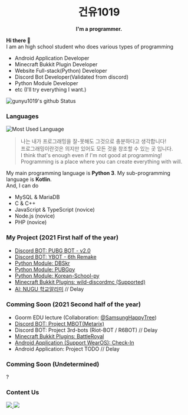 
<h1 align="center">건유1019</h1>
<p align="center">
  <b>I'm a programmer.</b>
</p>

**Hi there 👋**<br/>
I am an high school student who does various types of programming

* Android Application Developer
* Minecraft Bukkit Plugin Developer
* Website Full-stack(Python) Developer
* Discord Bot Developer(Validated from discord)
* Python Module Developer
* etc (I'll try everything I want.)

![gunyu1019's github Status](https://github-readme-stats.vercel.app/api?username=gunyu1019&count_private=true&show_icons=true&theme=tokyonight)

### Languages
![Most Used Language](https://github-readme-stats.vercel.app/api/top-langs/?username=gunyu1019&theme=tokyonight&layout=compact)<br/>
> 나는 내가 프로그래밍을 잘-못해도 그것으로 충분하다고 생각합니다! <br/>
> 프로그래밍이란것은 의지만 있어도 모든 것을 창조할 수 있는 곳 입니다.<br/>
> I think that's enough even if I'm not good at programming!<br/>
> Programming is a place where you can create everything with will.<br/>
> 
My main programming language is **Python 3**. My sub-programming language is **Kotlin**.<br/>
And, I can do
* MySQL & MariaDB
* C & C++
* JavaScript & TypeScript (novice)
* Node.js (novice)
* PHP (novice)

### My Project (2021 First half of the year)
* [Discord BOT: PUBG BOT - v2.0](https://github.com/gunyu1019/PUBG-BOT)
* [Discord BOT: YBOT - 6th Remake](https://github.com/gunyu1019/YBOT)
* [Python Module: DBSkr](https://github.com/gunyu1019/DBSkr-py)
* [Python Module: PUBGpy](https://github.com/gunyu1019/PUBGpy)
* [Python Module: Korean-School-py](https://github.com/gunyu1019/korean_school_py)
* [Minecraft Bukkit Plugins: wild-discordmc (Supported)](https://github.com/gunyu1019/wild-discordmc)
* [AI: NUGU 학교알리미](https://github.com/gunyu1019/NUGU_school) // Delay

### Comming Soon (2021 Second half of the year)
* Goorm EDU lecture (Collaboration: [@SamsungHappyTree](https://github.com/samsunghappytree123))
* [Discord BOT: Project MBOT(Metarix)](https://github.com/gunyu1019/MBOT)
* Discord BOT: Project 3rd-bots (Riot-BOT / R6BOT) // Delay
* [Minecraft Bukkit Plugins: BattleRoyal](https://github.com/gunyu1019/BattleRoyal)
* [Android Application (Support WearOS): Check-In](https://github.com/gunyu1019/Check-In)
* Android Application: Project TODO // Delay

### Comming Soon (Undetermined)
?

### Content Us
<a href="mailto:gunyu1019@gmail.com">
  <img src="https://img.shields.io/badge/Gmail-gunyu1019@gmail.com-0080aa?style=for-the-badge&logo=gmail">
</a><a href="mailto:admin@yhs.com">
  <img src="https://img.shields.io/badge/Main%20Mail-gunyu1019@yhs.kr-0080aa?style=for-the-badge">
</a>
